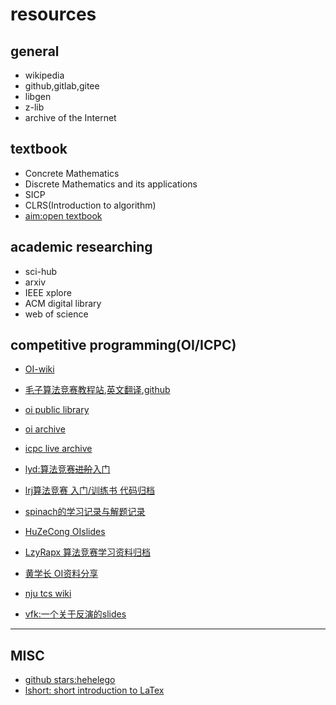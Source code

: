 # resources

## general

- wikipedia
- github,gitlab,gitee
- libgen
- z-lib
- archive of the Internet


## textbook

- Concrete Mathematics
- Discrete Mathematics and its applications
- SICP
- CLRS(Introduction to algorithm)
- [aim:open textbook](https://aimath.org/textbooks/)


## academic researching

- sci-hub
- arxiv
- IEEE xplore
- ACM digital library
- web of science


## competitive programming(OI/ICPC)

- [OI-wiki](https://oi-wiki.org/)
- [毛子算法竞赛教程站](e-maxx.ru),[英文翻译](https://cp-algorithms.com/),[github](https://github.com/e-maxx-eng/e-maxx-eng)
- [oi public library](https://github.com/enkerewpo/OI-Public-Library)

- [oi archive](https://github.com/oi-archive/source)
- [icpc live archive](https://icpcarchive.ecs.baylor.edu/)

- [lyd:算法竞赛~~进阶~~入门](https://github.com/lydrainbowcat/tedukuri)
- [lrj算法竞赛 入门/训练书 代码归档](https://github.com/klb3713/aoapc-book)

- [spinach的学习记录与解题记录](https://github.com/hehelego/WhyNotMarkdown/)
- [HuZeCong OIslides](https://github.com/huzecong/oi-slides)
- [LzyRapx 算法竞赛学习资料归档](https://github.com/LzyRapx/Competitive-Programming-Docs)
- [黄学长 OI资料分享](https://github.com/hzwer/shareOI)
- [nju tcs wiki](http://tcs.nju.edu.cn/wiki/index.php/Main_Page)
- [vfk:一个关于反演的slides](http://vfleaking.blog.uoj.ac/slide/87/)


-------------------------

## MISC

- [github stars:hehelego](https://github.com/hehelego?tab=stars)
- [lshort: short introduction to LaTex](https://www.ctan.org/tex-archive/info/lshort/)
